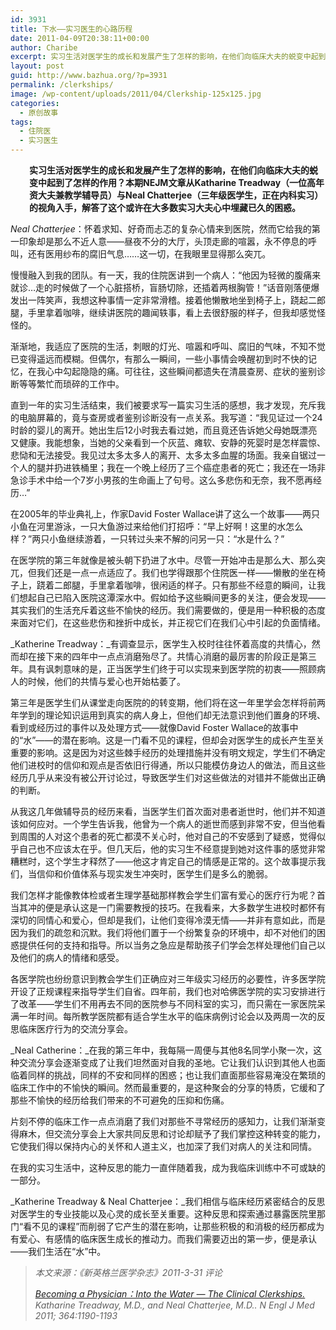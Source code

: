 ```yaml
---
id: 3931
title: 下水——实习医生的心路历程
date: 2011-04-09T20:38:11+00:00
author: Charibe
excerpt: 实习生活对医学生的成长和发展产生了怎样的影响，在他们向临床大夫的蜕变中起到了怎样的作用？本期NEJM文章从Katharine Treadway（一位高年资大夫兼教学辅导员）与Neal Chatterjee（三年级医学生，正在内科实习）的视角入手，解答了这个或许在大多数实习大夫心中埋藏已久的困惑。
layout: post
guid: http://www.bazhua.org/?p=3931
permalink: /clerkships/
image: /wp-content/uploads/2011/04/Clerkship-125x125.jpg
categories:
  - 原创故事
tags:
  - 住院医
  - 实习医生
---
```

<p style="padding-left: 30px;">
  <strong>实习生活对医学生的成长和发展产生了怎样的影响，在他们向临床大夫的蜕变中起到了怎样的作用？本期NEJM文章从Katharine Treadway（一位高年资大夫兼教学辅导员）与Neal Chatterjee（三年级医学生，正在内科实习）的视角入手，解答了这个或许在大多数实习大夫心中埋藏已久的困惑。</strong>
</p>

_Neal Chatterjee_：怀着求知、好奇而忐忑的复杂心情来到医院，然而它给我的第一印象却是那么不近人意——昼夜不分的大厅，头顶走廊的喧嚣，永不停息的呼叫，还有医用纱布的腐旧气息……这一切，在我眼里显得那么突兀。

慢慢融入到我的团队。有一天，我的住院医讲到一个病人：“他因为轻微的腹痛来就诊…走的时候做了一个心脏搭桥，盲肠切除，还插着两根胸管！”话音刚落便爆发出一阵笑声，我想这种事情一定非常滑稽。接着他懒散地坐到椅子上，跷起二郎腿，手里拿着咖啡，继续讲医院的趣闻轶事，看上去很舒服的样子，但我却感觉怪怪的。

渐渐地，我适应了医院的生活，刺眼的灯光、喧嚣和呼叫、腐旧的气味，不知不觉已变得遥远而模糊。但偶尔，有那么一瞬间，一些小事情会唤醒初到时不快的记忆，在我心中勾起隐隐的痛。可往往，这些瞬间都遗失在清晨查房、症状的鉴别诊断等等繁忙而琐碎的工作中。

直到一年的实习生活结束，我们被要求写一篇实习生活的感想，我才发现，充斥我的电脑屏幕的，竟与查房或者鉴别诊断没有一点关系。我写道：“我见证过一个24时龄的婴儿的离开。她出生后12小时我去看过她，而且竟还告诉她父母她既漂亮又健康。我能想象，当她的父亲看到一个灰蓝、瘫软、安静的死婴时是怎样震惊、悲恸和无法接受。我见过太多太多人的离开、太多太多血腥的场面。我亲自锯过一个人的腿并扔进铁桶里；我在一个晚上经历了三个癌症患者的死亡；我还在一场非急诊手术中给一个7岁小男孩的生命画上了句号。这么多悲伤和无奈，我不愿再经历…”

在2005年的毕业典礼上，作家David Foster Wallace讲了这么一个故事——两只小鱼在河里游泳，一只大鱼游过来给他们打招呼：“早上好啊！这里的水怎么样？”两只小鱼继续游着，一只转过头来不解的问另一只：“水是什么？”

在医学院的第三年就像是被头朝下扔进了水中。尽管一开始冲击是那么大、那么突兀，但我们还是一点一点适应了。我们也学得跟那个住院医一样——懒散的坐在椅子上，跷着二郎腿，手里拿着咖啡，很闲适的样子。只有那些不经意的瞬间，让我们想起自己已陷入医院这潭深水中。假如给予这些瞬间更多的关注，便会发现——其实我们的生活充斥着这些不愉快的经历。我们需要做的，便是用一种积极的态度来面对它们，在这些悲伤和挫折中成长，并正视它们在我们心中引起的负面情绪。

_Katherine Treadway：_有调查显示，医学生入校时往往怀着高度的共情心，然而却在接下来的四年中一点点消磨殆尽了。共情心消磨的最厉害的阶段正是第三年。具有讽刺意味的是，正当医学生们终于可以实现来到医学院的初衷——照顾病人的时候，他们的共情与爱心也开始枯萎了。

第三年是医学生们从课堂走向医院的的转变期，他们将在这一年里学会怎样将前两年学到的理论知识运用到真实的病人身上，但他们却无法意识到他们置身的环境、看到或经历过的事件以及处理方式——就像David Foster Wallace的故事中的“水”——的潜在影响。这是一门看不见的课程，但却会对医学生的成长产生至关重要的影响。这是因为对这些棘手经历的处理措施并没有明文规定，学生们不确定他们进校时的信仰和观点是否依旧行得通，所以只能模仿身边人的做法，而且这些经历几乎从来没有被公开讨论过，导致医学生们对这些做法的对错并不能做出正确的判断。

从我这几年做辅导员的经历来看，当医学生们首次面对患者逝世时，他们并不知道该如何应对。一个学生告诉我，他曾为一个病人的逝世而感到非常不安，但当他看到周围的人对这个患者的死亡都漠不关心时，他对自己的不安感到了疑惑，觉得似乎自己也不应该太在乎。但几天后，他的实习生不经意提到她对这件事的感觉非常糟糕时，这个学生才释然了——他这才肯定自己的情感是正常的。这个故事提示我们，当信仰和价值体系与现实发生冲突时，医学生们是多么的脆弱。

我们怎样才能像教体检或者生理学基础那样教会学生们富有爱心的医疗行为呢？首当其冲的便是承认这是一门需要教授的技巧。在我看来，大多数学生进校时都怀有深切的同情心和爱心，但却是我们，让他们变得冷漠无情——并非有意如此，而是因为我们的疏忽和沉默。我们将他们置于一个纷繁复杂的环境中，却不对他们的困惑提供任何的支持和指导。所以当务之急应是帮助孩子们学会怎样处理他们自己以及他们的病人的情绪和感受。

各医学院也纷纷意识到教会学生们正确应对三年级实习经历的必要性，许多医学院开设了正规课程来指导学生们自省。四年前，我们也对哈佛医学院的实习安排进行了改革——学生们不用再去不同的医院参与不同科室的实习，而只需在一家医院呆满一年时间。每所教学医院都有适合学生水平的临床病例讨论会以及两周一次的反思临床医疗行为的交流分享会。

_Neal Catherine：_在我的第三年中，我每隔一周便与其他8名同学小聚一次，这种交流分享会逐渐变成了让我们坦然面对自我的圣地。它让我们认识到其他人也面临着同样的挑战，同样的不安和同样的困惑；也让我们直面那些容易淹没在繁琐的临床工作中的不愉快的瞬间。然而最重要的，是这种聚会的分享的特质，它缓和了那些不愉快的经历给我们带来的不可避免的压抑和伤痛。

片刻不停的临床工作一点点消磨了我们对那些不寻常经历的感知力，让我们渐渐变得麻木，但交流分享会上大家共同反思和讨论却赋予了我们掌控这种转变的能力，它使我们得以保持内心的关怀和人道主义，也加深了我们对病人的关注和同情。

在我的实习生活中，这种反思的能力一直伴随着我，成为我临床训练中不可或缺的一部分。

_Katherine Treadway & Neal Chatterjee：_我们相信与临床经历紧密结合的反思对医学生的专业技能以及心灵的成长至关重要。这种反思和探索通过暴露医院里那门“看不见的课程”而削弱了它产生的潜在影响，让那些积极的和消极的经历都成为有爱心、有感情的临床医生成长的推动力。而我们需要迈出的第一步，便是承认——我们生活在“水”中。

> _本文来源：《新英格兰医学杂志》2011-3-31 评论_
> 
> _[Becoming a Physician：Into the Water — The Clinical Clerkships.](http://www.nejm.org/doi/full/10.1056/NEJMp1100674) Katharine Treadway, M.D., and Neal Chatterjee, M.D.. N Engl J Med 2011; 364:1190-1193_
